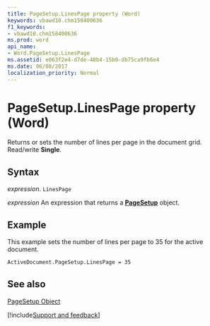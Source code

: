 ```yaml
---
title: PageSetup.LinesPage property (Word)
keywords: vbawd10.chm158400636
f1_keywords:
- vbawd10.chm158400636
ms.prod: word
api_name:
- Word.PageSetup.LinesPage
ms.assetid: e063f2e4-d7de-48b4-15b0-db75ca9fb6e4
ms.date: 06/08/2017
localization_priority: Normal
---
```



# PageSetup.LinesPage property (Word)

Returns or sets the number of lines per page in the document grid. Read/write  **Single**.


## Syntax

_expression_. `LinesPage`

 _expression_ An expression that returns a **[PageSetup](Word.PageSetup.md)** object.


## Example

This example sets the number of lines per page to 35 for the active document.


```vb
ActiveDocument.PageSetup.LinesPage = 35
```


## See also


[PageSetup Object](Word.PageSetup.md)

[!include[Support and feedback](~/includes/feedback-boilerplate.md)]